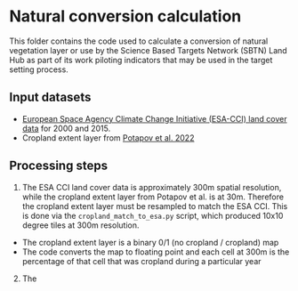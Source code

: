 # Natural conversion calculation

This folder contains the code used to calculate a conversion of natural vegetation layer
or use by the Science Based Targets Network (SBTN) Land Hub as part of its work piloting
indicators that may be used in the target setting process.

## Input datasets

- [European Space Agency Climate Change Initiative (ESA-CCI) land cover data](https://www.esa-landcover-cci.org/) for 2000 and 2015.
- Cropland extent layer from [Potapov et al. 2022](https://www.nature.com/articles/s43016-021-00429-z)

## Processing steps

1. The ESA CCI land cover data is approximately 300m spatial resolution, while the cropland extent layer from Potapov et al. is at 30m. Therefore the cropland extent layer must be resampled to match the ESA CCI. This is done via the `cropland_match_to_esa.py` script, which produced 10x10 degree tiles at 300m resolution.

- The cropland extent layer is a binary 0/1 (no cropland / cropland) map
- The code converts the map to floating point and each cell at 300m is the percentage of that cell that was cropland during a particular year

2. The
